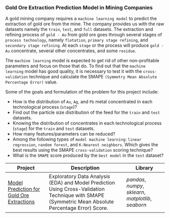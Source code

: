 ### Gold Ore Extraction Prediction Model in Mining Companies

A gold mining company requires a `machine learning model` to predict the extraction of gold ore from the mine. The company provides us with the raw datasets namely the `train`, `test`, and `full` datasets. The extraction and refining process of `gold - Au` from gold ore goes through several stages of `process technology`, namely `flotation`, `primary stage refining`, and `secondary stage refining`. At each `stage` or the process will produce `gold - Au` concentrate, several other concentrates, and some `residue`.

The `machine learning` model is expected to get rid of other non-profitable parameters and focus on those that do. To find out that the `machine learning` model has good quality, it is necessary to test it with the `cross-validation` technique and calculate the SMAPE `(Symmetry Mean Absolute Percentage Error)` value.

Some of the goals and formulation of the problem for this project include:
- How is the distribution of `Au`, `Ag`, and `Pb` metal concentrated in each technological process (`stage`)?
- Find out the particle size distribution of the feed for the `train` and `test` datasets.
- Knowing the distribution of concentrates in each technological process (`stage`) for the `train` and `test` datasets.
- How many features/parameters can be reduced?
- Among the following types of `model machine learning`: `linear regression`, `random forest`, and `K-Nearest neighbors`. Which gives the best results using the SMAPE `cross-validation` scoring technique?
- What is the `SMAPE` score produced by the `best model` in the `test` dataset?

| Project | Description | Library |
| ------- | ------- | ------- |
| [Model Prediction for Gold Ore Extractions](https://github.com/fuadraharjo/TripleTen_ENG/blob/main/Project-08%20-%20Model%20Prediction%20for%20Gold%20Ore%20Extraction/Model%20prediction%20for%20gold%20ore%20extraction.ipynb) | Exploratory Data Analysis (EDA) and Model Prediction Using Cross-Validation Technique with SMAPE (Symmetric Mean Absolute Percentage Error) Score. | *pandas*, *numpy*, *sklearn*, *matplotlib*, *seaborn* |